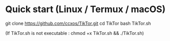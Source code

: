 # Quick start (Linux / Termux / macOS)

git clone https://github.com/ccxos/TikTor.git
cd TikTor
bash TikTor.sh

(If TikTor.sh is not executable : chmod +x TikTor.sh && ./TikTor.sh)
